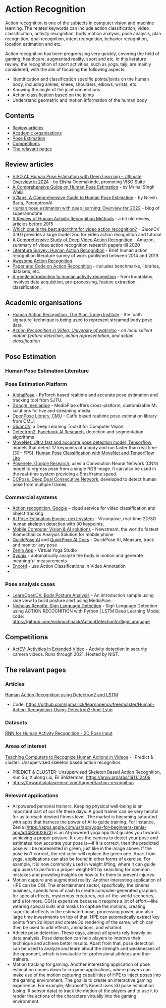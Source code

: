 # Action Recognition
Action recognition is one of the subjects in computer vision and machine learning. The related keywords can include action classification, video classification, activity recognition, body motion analysis, pose analysis, plan recognition, goal recognition, intent recognition, behavior recognition, location estimation and etc.

Action recognition has been progrerssing very quickly, covering the field of gaming, healthcare, augmented reality, sport and etc. In this lierature review, the recognition of sport activities, such as yoga, taiji, are mainly considered, with the aim of focusing the following aspects:
- Identification and classification specific points/joints on the human body, including ankles, knees, shoulders, elbows, wrists, etc.
- Knowing the angle of the joint connections
- Action classification based on the joints 
- Understand geometric and motion information of the human body

## Contents
 - [Review articles](#Review-articles)
 - [Academic organisations](#Academic-organisations)
 - [Pose Estimation](#pose-estimation)
 - [Competitions](#competitions)
 - [The relavant pages](#The-relavant-pages)

## Review articles
* [VISO.AI: Human Pose Estimation with Deep Learning – Ultimate Overview in 2024](https://viso.ai/deep-learning/pose-estimation-ultimate-overview/) - by Elisha Odemakinde, promoting VISO Suite
* [A Comprehensive Guide on Human Pose Estimation](https://www.analyticsvidhya.com/blog/2022/01/a-comprehensive-guide-on-human-pose-estimation/) - by Mrinal Singh Walia
* [V7labs: A Comprehensive Guide to Human Pose Estimation](https://www.v7labs.com/blog/human-pose-estimation-guide) - by Nilesh Barla, PerceptronAI
* [Human pose estimation with deep learning: Overview for 2022](https://blog.superannotate.com/human-pose-estimation-with-deep-learning/?msclkid=8a7ae7edc24311ecb8e6e3c985afb67e) - blog of superannotate
* [A Review of Human Activity Recognition Methods](https://www.frontiersin.org/articles/10.3389/frobt.2015.00028/full) - a bit old review, articles before 2015
* [Which one is the best algorithm for video action recognition?](https://medium.com/apache-mxnet/which-one-is-the-best-algorithm-for-video-action-recognition-298fb5c4ad4f) - GluonCV 0.9.0 provides a large model zoo for video action recognition and tutorial
* [A Comprehensive Study of Deep Video Action Recognition](https://arxiv.org/abs/2012.06567) - Amazon, summary of video action recognition research papers till 2020
* [Literature Survey: Human Action Recognition](https://towardsdatascience.com/literature-survey-human-action-recognition-cc7c3818a99a) - Brief human action recognition literature survey of work published between 2014 and 2019.
* [Awesome Action Recognition](https://github.com/jinwchoi/awesome-action-recognition#pose-estimation)
* [Paper and Code on Action Recognition](https://paperswithcode.com/task/action-recognition-in-videos) - includes benchmarks, libraries, datasets, etc.
* [A gentle introduction to human activity recognition](https://indatalabs.com/blog/human-activity-recognition?utm_source=facebook-gr&utm_medium=sharing&fbclid=IwAR0Iqkq4gVztJxpFnpUZWsc6lnnwRhmV4gv1gHtj_ZBQL6OX6-33fW4fpAE) - from Indatalabs, involves data acquisition, pre-processing, feature extraction, classification.


## Academic organisations
* [Human Action Recognition, The Alan Turing Institute](https://www.turing.ac.uk/research/research-projects/human-action-recognition) - the ‘path signature’ technique is being used to represent streamed body pose data.
* _[Action Recognition in Video, University of waterloo](https://uwaterloo.ca/vision-image-processing-lab/research-demos/action-recognition-video) - on local salient motion feature detection, action representation, and action classification_


## Pose Estimation
### Human Pose Estimation Literature

### Pose Estimation Platform
* [AlphaPose](https://github.com/MVIG-SJTU/AlphaPose) - PyTorch based realtime and accurate pose estimation and tracking tool from SJTU.
* [Google mediapipe](https://google.github.io/mediapipe/) - MediaPipe offers cross-platform, customizable ML solutions for live and streaming media..
* [OpenPose Library, CMU](https://github.com/CMU-Perceptual-Computing-Lab/openpose) - Caffe based realtime pose estimation library from CMU.
* [GluonCV](https://medium.com/apache-mxnet/which-one-is-the-best-algorithm-for-video-action-recognition-298fb5c4ad4f), a Deep Learning Toolkit for Computer Vision 
* [Detectron2, Facebook AI Research](https://github.com/facebookresearch/detectron2/), detection and segmentation algorithms 
* [MoveNet: Ultra fast and accurate pose detection model, Tensorflow](https://www.tensorflow.org/hub/tutorials/movenet), models that detect 17 keypoints of a body and run faster than real time (30+ FPS), [Human Pose Classification with MoveNet and TensorFlow Lite](https://www.tensorflow.org/lite/tutorials/pose_classification#code_to_run_pose_estimation_using_movenet) 
* [Posenete, Google Research](https://github.com/tensorflow/tfjs-models/tree/master/posenet), uses a Convolution Neural Network (CNN) model to regress pose from a single RGB image. It can also be used in the real-time system providing a 5ms/frame speed. 
* [DCPose, Deep Dual Consecutive Network](https://github.com/Pose-Group/DCPose/), developed to detect human pose from multiple frames 

### Commercial systems
* [Action recognition, Google](https://cloud.google.com/video-intelligence/automl/docs/action-recognition) - cloud service for video classification and object tracking.
* [AI Pose Estimation Engine, next-system](https://www.next-system.com/en/visionpose) - Visionpose, real-time 2D/3D human skeleton detection with 30 keypoints.
* [Mobile Computer Vision & AI solutions](https://www.newstream.ai/) - Newstream, the world’s fastest Biomechanics Analysis Solution for mobile phone
* [QuickPose AI](https://quickpose.ai/) and [QuickPose AI Docs](https://docs.quickpose.ai/) - QuickPose AI, Measure, track and monitor any pose
* [Zenia App](https://zenia.app/) - Virtual Yoga Studio
* [Xyonix](https://www.xyonix.com/) - automatically analyze the body in motion and generate meaningful measurements
* [Encord](https://encord.com/blog/action-classification-guide/) - use Action Classifications In Video Annotation
* 


### Pose analysis cases
* [LearnOpenCV: Body Posture Analysis](https://learnopencv.com/building-a-body-posture-analysis-system-using-mediapipe/?ck_subscriber_id=1142852616) - An introduction sample using side view to build posture alert using MediaPipe.
* [Nicholas Renotte: Sign Language Detection](https://www.youtube.com/watch?v=doDUihpj6ro&t=5272s) - Sign Language Detection using ACTION RECOGNITION with Python | LSTM Deep Learning Model, code: https://github.com/nicknochnack/ActionDetectionforSignLanguage

## Competitions
* [ActEV: Activities in Extended Video](https://actev.nist.gov/sdl) - Activity detection in security camera videos. Runs through 2021. Hosted by NIST.


## The relavant pages
### Articles
[Human Action Recognition using Detectron2 and LSTM](https://learnopencv.com/human-action-recognition-using-detectron2-and-lstm/)
- Code: https://github.com/spmallick/learnopencv/tree/master/Human-Action-Recognition-Using-Detectron2-And-Lstm

### Datasets
[RNN for Human Activity Recognition - 2D Pose Input](https://github.com/stuarteiffert/RNN-for-Human-Activity-Recognition-using-2D-Pose-Input#dataset-overview)

### Areas of interest
[Teaching Computers to Recognize Human Actions in Videos](https://towardsdatascience.com/teaching-computers-to-recognize-human-actions-in-videos-81b2e2d62768) - -Predict & cluster: Unsupervised skeleton based action recognition
- PREDICT & CLUSTER: Unsupervised Skeleton Based Action Recognition, Kun Su, Xiulong Liu, Eli Shlizerman, https://arxiv.org/abs/1911.12409
- https://towardsdatascience.com/tagged/action-recognition

### Relevant applications
- AI powered personal trainers. Keeping physical well-being is an important part of our life these days. A good trainer can be very helpful for us to reach desired fitness level. The market is becoming saturated with apps that harness the power of AI to guide training. For instance, Zenia (https://apps.apple.com/us/app/yoga-for-beginners-zenia-app/id1483602673) is an AI-powered yoga app that guides you towards achieving a proper posture. It uses the camera to detect your pose and estimates how accurate your pose is—if it is correct, then the predicted pose will be represented in green, just like in the image above. If the pose isn't correct, the red color will replace the green one.
Apart from yoga, applications can also be found in other forms of exercise. For example, it is now commonly used in weight lifting, where it can guide app users to perform a proper weight-lift by searching for common mistakes and providing insights on how to fix them to prevent injuries.
- Motion capture and augmented reality. Another interesting application of HPE can be CGI. The entertainment sector, specifically, the cinema business, spends tons of cash to create computer-generated graphics for special effects, mysterious creatures, out-of-the-world sceneries, and a lot more. CGI is expensive because it requires a lot of effort—like wearing special suits and masks to capture the motions, creating superficial effects in the estimated pose, processing power, and also large time investments on top of that. HPE can automatically extract key points from 2d input and create 3d rendering of the same, which can then be used to add effects, animations, and whatnot.
- Athlete pose detection. These days, almost all sports rely heavily on data analysis. Pose detection can help players to improve their technique and achieve better results. Apart from that, pose detection can be used to analyze and learn about the strength and weaknesses of the opponent, which is invaluable for professional athletes and their trainers.
- Motion tracking for gaming. Another interesting application of pose estimation comes down to in-game applications, where players can make use of the motion capturing capabilities of HPE to inject poses into the gaming environment. The goal is to create an interactive gaming experience. For example, Microsoft’s Kinect uses 3D pose estimation (using IR sensor data) to track the motion of the players and to use it to render the actions of the characters virtually into the gaming environment.
